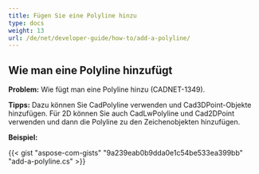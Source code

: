 ```yaml
---
title: Fügen Sie eine Polyline hinzu
type: docs
weight: 13
url: /de/net/developer-guide/how-to/add-a-polyline/
---
```


## **Wie man eine Polyline hinzufügt**

**Problem:** Wie fügt man eine Polyline hinzu (CADNET-1349).

**Tipps:** Dazu können Sie CadPolyline verwenden und Cad3DPoint-Objekte hinzufügen. Für 2D können Sie auch CadLwPolyline und Cad2DPoint verwenden und dann die Polyline zu den Zeichenobjekten hinzufügen.

**Beispiel:**

{{< gist "aspose-com-gists" "9a239eab0b9dda0e1c54be533ea399bb" "add-a-polyline.cs" >}}
